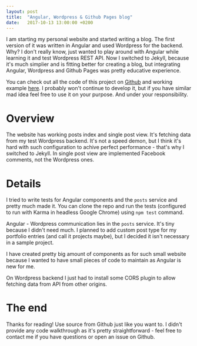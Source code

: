 ```yaml
---
layout: post
title:  "Angular, Wordpress & Github Pages blog"
date:   2017-10-13 13:00:00 +0200
---
```


I am starting my personal website and started writing a blog. The first version of it was written in Angular and used Wordpress for the backend. Why? I don't really know, just wanted to play around with Angular while learning it and test Wordpress REST API. Now I switched to Jekyll, because it's much simplier and is fitting better for creating a blog, but integrating Angular, Wordpress and Github Pages was pretty educative experience.

You can check out all the code of this project on [Github](https://github.com/oskar1233/awg-blog) and working example [here](https://awg.oskar1233.eu). I probably won't continue to develop it, but if you have similar mad idea feel free to use it on your purpose. And under your responsibility.

# Overview

The website has working posts index and single post view. It's fetching data from my test Wordpress backend. It's not a speed demon, but I think it's hard with such configuration to achive perfect performance - that's why I switched to Jekyll. In single post view are implemented Facebook comments, not the Wordpress ones.

# Details

I tried to write tests for Angular components and the `posts` service and pretty much made it. You can clone the repo and run the tests (configured to run with Karma in headless Google Chrome) using `npm test` command.

Angular - Wordpress communication lies in the `posts` service. It's tiny because I didn't need much. I planned to add custom post type for my portfolio entries (and call it projects maybe), but I decided it isn't necessary in a sample project.

I have created pretty big amount of components as for such small website because I wanted to have small pieces of code to maintain as Angular is new for me. 

On Wordpress backend I just had to install some CORS plugin to allow fetching data from API from other origins.

# The end

Thanks for reading! Use source from Github just like you want to. I didn't provide any code walkthrough as it's pretty straightforward - feel free to contact me if you have questions or open an issue on Github.
